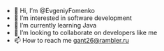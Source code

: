 - 👋 Hi, I’m @EvgeniyFomenko
- 👀 I’m interested in software development
- 🌱 I’m currently learning Java
- 💞️ I’m looking to collaborate on developers like me
- 📫 How to reach me gant26@rambler.ru

<!---
EvgeniyFomenko/EvgeniyFomenko is a ✨ special ✨ repository because its `README.md` (this file) appears on your GitHub profile.
You can click the Preview link to take a look at your changes.
--->

